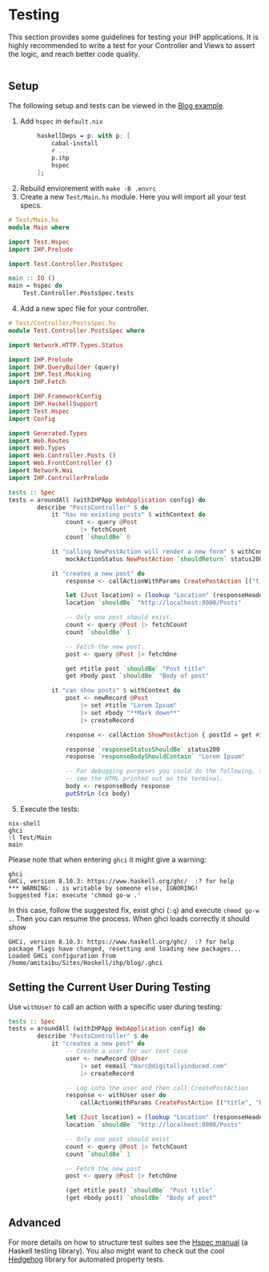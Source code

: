 # Testing

This section provides some guidelines for testing your IHP applications. It is highly recommended to write a test for your Controller and Views to assert the logic, and reach better code quality.

```toc

```

## Setup

The following setup and tests can be viewed in the [Blog example](https://github.com/digitallyinduced/ihp-blog-example-app).

1. Add `hspec` in `default.nix`
```nix
        haskellDeps = p: with p; [
            cabal-install
            # ...
            p.ihp
            hspec
        ];
```
2. Rebuild enviorement with `make -B .envrc`
3. Create a new `Test/Main.hs` module. Here you will import all your test specs.

```haskell
# Test/Main.hs
module Main where

import Test.Hspec
import IHP.Prelude

import Test.Controller.PostsSpec

main :: IO ()
main = hspec do
    Test.Controller.PostsSpec.tests
```
4. Add a new spec file for your controller.
```haskell
# Test/Controller/PostsSpec.hs
module Test.Controller.PostsSpec where

import Network.HTTP.Types.Status

import IHP.Prelude
import IHP.QueryBuilder (query)
import IHP.Test.Mocking
import IHP.Fetch

import IHP.FrameworkConfig
import IHP.HaskellSupport
import Test.Hspec
import Config

import Generated.Types
import Web.Routes
import Web.Types
import Web.Controller.Posts ()
import Web.FrontController ()
import Network.Wai
import IHP.ControllerPrelude

tests :: Spec
tests = aroundAll (withIHPApp WebApplication config) do
        describe "PostsController" $ do
            it "has no existing posts" $ withContext do
                count <- query @Post
                    |> fetchCount
                count `shouldBe` 0

            it "calling NewPostAction will render a new form" $ withContext do
                mockActionStatus NewPostAction `shouldReturn` status200

            it "creates a new post" do
                response <- callActionWithParams CreatePostAction [("title", "Post title"), ("body", "Body of post")]

                let (Just location) = (lookup "Location" (responseHeaders response))
                location `shouldBe` "http://localhost:8000/Posts"

                -- Only one post should exist.
                count <- query @Post |> fetchCount
                count `shouldBe` 1

                -- Fetch the new post.
                post <- query @Post |> fetchOne

                get #title post `shouldBe` "Post title"
                get #body post `shouldBe` "Body of post"

            it "can show posts" $ withContext do
                post <- newRecord @Post
                    |> set #title "Lorem Ipsum"
                    |> set #body "**Mark down**"
                    |> createRecord

                response <- callAction ShowPostAction { postId = get #id post }

                response `responseStatusShouldBe` status200
                response `responseBodyShouldContain` "Lorem Ipsum"

                -- For debugging purposes you could do the following, to
                -- see the HTML printed out on the terminal.
                body <- responseBody response
                putStrLn (cs body)
```
5. Execute the tests:
```
nix-shell
ghci
:l Test/Main
main
```

Please note that when entering `ghci` it might give a warning:

```
ghci
GHCi, version 8.10.3: https://www.haskell.org/ghc/  :? for help
*** WARNING: . is writable by someone else, IGNORING!
Suggested fix: execute 'chmod go-w .'
```

In this case, follow the suggested fix, exist ghci (`:q`) and execute `chmod go-w .`. Then you can resume the process. When ghci loads correctly it should show

```
GHCi, version 8.10.3: https://www.haskell.org/ghc/  :? for help
package flags have changed, resetting and loading new packages...
Loaded GHCi configuration from /home/amitaibu/Sites/Haskell/ihp/blog/.ghci
```

## Setting the Current User During Testing

Use `withUser` to call an action with a specific user during testing:

```haskell
tests :: Spec
tests = aroundAll (withIHPApp WebApplication config) do
        describe "PostsController" $ do
            it "creates a new post" do
                -- Create a user for our test case
                user <- newRecord @User
                    |> set #email "marc@digitallyinduced.com"
                    |> createRecord

                -- Log into the user and then call CreatePostAction
                response <- withUser user do
                    callActionWithParams CreatePostAction [("title", "Post title"), ("body", "Body of post")]

                let (Just location) = (lookup "Location" (responseHeaders response))
                location `shouldBe` "http://localhost:8000/Posts"

                -- Only one post should exist
                count <- query @Post |> fetchCount
                count `shouldBe` 1

                -- Fetch the new post
                post <- query @Post |> fetchOne

                (get #title post) `shouldBe` "Post title"
                (get #body post) `shouldBe` "Body of post"
```


## Advanced
For more details on how to structure test suites see the [Hspec manual](http://hspec.github.io/) (a Haskell testing library). You also might want to check out the cool [Hedgehog](https://hedgehog.qa/) library for automated property tests.
